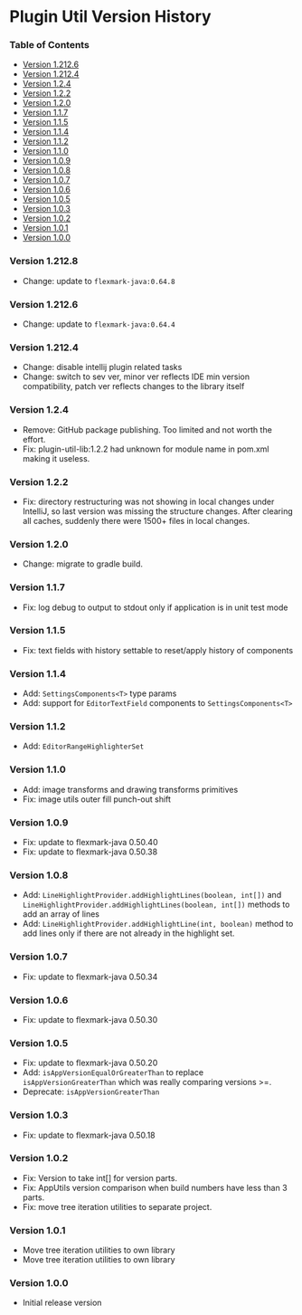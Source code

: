 # Plugin Util Version History

[TOC]: #

### Table of Contents
- [Version 1.212.6](#version-12126)
- [Version 1.212.4](#version-12124)
- [Version 1.2.4](#version-124)
- [Version 1.2.2](#version-122)
- [Version 1.2.0](#version-120)
- [Version 1.1.7](#version-117)
- [Version 1.1.5](#version-115)
- [Version 1.1.4](#version-114)
- [Version 1.1.2](#version-112)
- [Version 1.1.0](#version-110)
- [Version 1.0.9](#version-109)
- [Version 1.0.8](#version-108)
- [Version 1.0.7](#version-107)
- [Version 1.0.6](#version-106)
- [Version 1.0.5](#version-105)
- [Version 1.0.3](#version-103)
- [Version 1.0.2](#version-102)
- [Version 1.0.1](#version-101)
- [Version 1.0.0](#version-100)

### Version 1.212.8

* Change: update to `flexmark-java:0.64.8`

### Version 1.212.6

* Change: update to `flexmark-java:0.64.4`

### Version 1.212.4

* Change: disable intellij plugin related tasks
* Change: switch to sev ver, minor ver reflects IDE min version compatibility, patch ver reflects
  changes to the library itself

### Version 1.2.4

* Remove: GitHub package publishing. Too limited and not worth the effort.
* Fix: plugin-util-lib:1.2.2 had unknown for module name in pom.xml making it useless.

### Version 1.2.2

* Fix: directory restructuring was not showing in local changes under IntelliJ, so last version
  was missing the structure changes. After clearing all caches, suddenly there were 1500+ files
  in local changes.

### Version 1.2.0

* Change: migrate to gradle build.

### Version 1.1.7

* Fix: log debug to output to stdout only if application is in unit test mode

### Version 1.1.5

* Fix: text fields with history settable to reset/apply history of components

### Version 1.1.4

* Add: `SettingsComponents<T>` type params
* Add: support for `EditorTextField` components to `SettingsComponents<T>`

### Version 1.1.2

* Add: `EditorRangeHighlighterSet`

### Version 1.1.0

* Add: image transforms and drawing transforms primitives
* Fix: image utils outer fill punch-out shift

### Version 1.0.9

* Fix: update to flexmark-java 0.50.40
* Fix: update to flexmark-java 0.50.38

### Version 1.0.8

* Add: `LineHighlightProvider.addHighlightLines(boolean, int[])` and
  `LineHighlightProvider.addHighlightLines(boolean, int[])` methods to add an array of lines
* Add: `LineHighlightProvider.addHighlightLine(int, boolean)` method to add lines only if there
  are not already in the highlight set.

### Version 1.0.7

* Fix: update to flexmark-java 0.50.34

### Version 1.0.6

* Fix: update to flexmark-java 0.50.30

### Version 1.0.5

* Fix: update to flexmark-java 0.50.20
* Add: `isAppVersionEqualOrGreaterThan` to replace `isAppVersionGreaterThan` which was really
  comparing versions >=.
* Deprecate: `isAppVersionGreaterThan`

### Version 1.0.3

* Fix: update to flexmark-java 0.50.18

### Version 1.0.2

* Fix: Version to take int[] for version parts.
* Fix: AppUtils version comparison when build numbers have less than 3 parts.
* Fix: move tree iteration utilities to separate project.

### Version 1.0.1

* Move tree iteration utilities to own library
* Move tree iteration utilities to own library

### Version 1.0.0

* Initial release version

